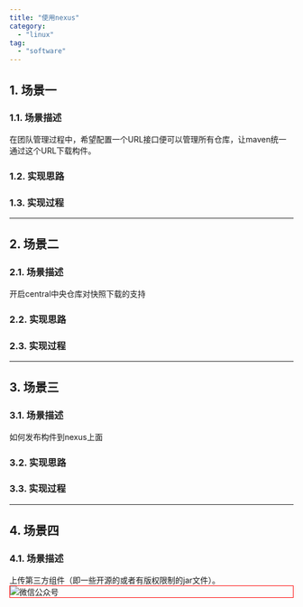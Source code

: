 ```yaml
---
title: "使用nexus"
category:
  - "linux"
tag:
  - "software"
---
```


## 1. 场景一

### 1.1. 场景描述

在团队管理过程中，希望配置一个URL接口便可以管理所有仓库，让maven统一通过这个URL下载构件。

### 1.2. 实现思路

### 1.3. 实现过程

---

## 2. 场景二

### 2.1. 场景描述

开启central中央仓库对快照下载的支持

### 2.2. 实现思路

### 2.3. 实现过程

---

## 3. 场景三

### 3.1. 场景描述

如何发布构件到nexus上面

### 3.2. 实现思路

### 3.3. 实现过程

---

## 4. 场景四

### 4.1. 场景描述

上传第三方组件（即一些开源的或者有版权限制的jar文件）。
<img style="border:1px red solid; display:block; margin:0 auto;" :src="$withBase('/qrcode.jpg')" alt="微信公众号" />
